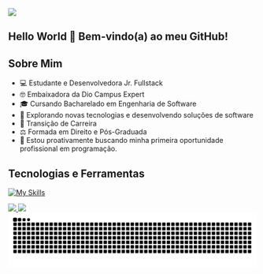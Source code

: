 <img src="https://user-images.githubusercontent.com/52347812/137624699-ce6bb7ee-eb84-46f1-ac69-c4b78b22db90.png" style="display: block; margin: 0 auto;">

## Hello World 👋 Bem-vindo(a) ao meu GitHub!

## Sobre Mim
- 💻 Estudante e Desenvolvedora Jr. Fullstack
- 🤓 Embaixadora da Dio Campus Expert
- 🎓 Cursando Bacharelado em Engenharia de Software 
- 🤖 Explorando novas tecnologias e desenvolvendo soluções de software
- 💼 Transição de Carreira
- ⚖️ Formada em Direito e Pós-Graduada
- 🌱 Estou proativamente buscando minha primeira oportunidade profissional em programação.

## Tecnologias e Ferramentas

 [![My Skills](https://skillicons.dev/icons?i=html,css,javascript,java,golang,git,github,figma,vscode,idea,pycharm,sublime,windows,linux)](https://skillicons.dev)

<div>
<a href="https://github.com/ErikaCoder">
<img loading="lazy" height="180em" src="https://github-readme-stats.vercel.app/api/top-langs/?username=ErikaCoder&layout=compact&langs_count=7&theme=dracula"/>
<img loading="lazy" height="180em" src="https://github-readme-stats.vercel.app/api?username=ErikaCoder&show_icons=true&theme=dracula&include_all_commits=true&count_private=true"/>

</div>


 <picture align="center">
  <source media="(prefers-color-scheme: dark)" srcset="https://raw.githubusercontent.com/ErikaCoder/ErikaCoder/output/github-contribution-grid-snake-dark.svg">
  <source media="(prefers-color-scheme: light)" srcset="https://raw.githubusercontent.com/ErikaCoder/ErikaCoder/output/github-contribution-grid-snake-dark.svg">
  <img align="center" alt="github contribution grid snake animation" src="https://raw.githubusercontent.com/ErikaCoder/ErikaCoder/output/github-contribution-grid-snake.svg">
</picture>




